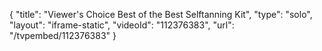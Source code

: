 {
    "title": "Viewer's Choice Best of the Best Selftanning Kit",
    "type": "solo",
    "layout": "iframe-static",
    "videoId": "112376383",
    "url": "\/tvpembed\/112376383"
}